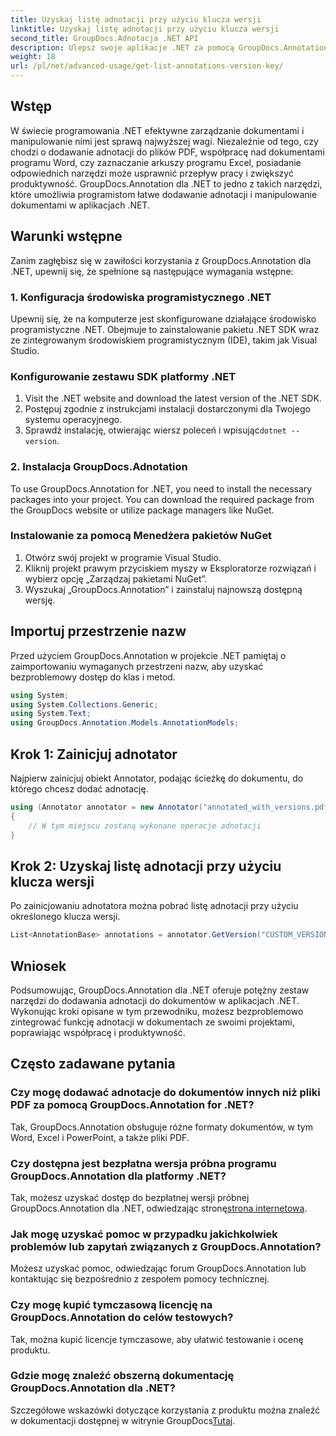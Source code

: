 ```yaml
---
title: Uzyskaj listę adnotacji przy użyciu klucza wersji
linktitle: Uzyskaj listę adnotacji przy użyciu klucza wersji
second_title: GroupDocs.Adnotacja .NET API
description: Ulepsz swoje aplikacje .NET za pomocą GroupDocs.Annotation, aby móc bezproblemowo dodawać adnotacje do dokumentów. Postępuj zgodnie z naszym przewodnikiem krok po kroku, aby zapewnić skuteczną integrację.
weight: 18
url: /pl/net/advanced-usage/get-list-annotations-version-key/
---
```

## Wstęp
W świecie programowania .NET efektywne zarządzanie dokumentami i manipulowanie nimi jest sprawą najwyższej wagi. Niezależnie od tego, czy chodzi o dodawanie adnotacji do plików PDF, współpracę nad dokumentami programu Word, czy zaznaczanie arkuszy programu Excel, posiadanie odpowiednich narzędzi może usprawnić przepływ pracy i zwiększyć produktywność. GroupDocs.Annotation dla .NET to jedno z takich narzędzi, które umożliwia programistom łatwe dodawanie adnotacji i manipulowanie dokumentami w aplikacjach .NET.
## Warunki wstępne
Zanim zagłębisz się w zawiłości korzystania z GroupDocs.Annotation dla .NET, upewnij się, że spełnione są następujące wymagania wstępne:
### 1. Konfiguracja środowiska programistycznego .NET
Upewnij się, że na komputerze jest skonfigurowane działające środowisko programistyczne .NET. Obejmuje to zainstalowanie pakietu .NET SDK wraz ze zintegrowanym środowiskiem programistycznym (IDE), takim jak Visual Studio.
### Konfigurowanie zestawu SDK platformy .NET
1. Visit the .NET website and download the latest version of the .NET SDK.
2. Postępuj zgodnie z instrukcjami instalacji dostarczonymi dla Twojego systemu operacyjnego.
3.  Sprawdź instalację, otwierając wiersz poleceń i wpisując`dotnet --version`.
### 2. Instalacja GroupDocs.Adnotation
To use GroupDocs.Annotation for .NET, you need to install the necessary packages into your project. You can download the required package from the GroupDocs website or utilize package managers like NuGet.
### Instalowanie za pomocą Menedżera pakietów NuGet
1. Otwórz swój projekt w programie Visual Studio.
2. Kliknij projekt prawym przyciskiem myszy w Eksploratorze rozwiązań i wybierz opcję „Zarządzaj pakietami NuGet”.
3. Wyszukaj „GroupDocs.Annotation” i zainstaluj najnowszą dostępną wersję.

## Importuj przestrzenie nazw
Przed użyciem GroupDocs.Annotation w projekcie .NET pamiętaj o zaimportowaniu wymaganych przestrzeni nazw, aby uzyskać bezproblemowy dostęp do klas i metod.
```csharp
using System;
using System.Collections.Generic;
using System.Text;
using GroupDocs.Annotation.Models.AnnotationModels;
```
## Krok 1: Zainicjuj adnotator
Najpierw zainicjuj obiekt Annotator, podając ścieżkę do dokumentu, do którego chcesz dodać adnotację.
```csharp
using (Annotator annotator = new Annotator("annotated_with_versions.pdf"))
{
    // W tym miejscu zostaną wykonane operacje adnotacji
}
```
## Krok 2: Uzyskaj listę adnotacji przy użyciu klucza wersji
Po zainicjowaniu adnotatora można pobrać listę adnotacji przy użyciu określonego klucza wersji.
```csharp
List<AnnotationBase> annotations = annotator.GetVersion("CUSTOM_VERSION");
```

## Wniosek
Podsumowując, GroupDocs.Annotation dla .NET oferuje potężny zestaw narzędzi do dodawania adnotacji do dokumentów w aplikacjach .NET. Wykonując kroki opisane w tym przewodniku, możesz bezproblemowo zintegrować funkcję adnotacji w dokumentach ze swoimi projektami, poprawiając współpracę i produktywność.
## Często zadawane pytania
### Czy mogę dodawać adnotacje do dokumentów innych niż pliki PDF za pomocą GroupDocs.Annotation for .NET?
Tak, GroupDocs.Annotation obsługuje różne formaty dokumentów, w tym Word, Excel i PowerPoint, a także pliki PDF.
### Czy dostępna jest bezpłatna wersja próbna programu GroupDocs.Annotation dla platformy .NET?
 Tak, możesz uzyskać dostęp do bezpłatnej wersji próbnej GroupDocs.Annotation dla .NET, odwiedzając stronę[strona internetowa](https://releases.groupdocs.com/annotation/net/).
### Jak mogę uzyskać pomoc w przypadku jakichkolwiek problemów lub zapytań związanych z GroupDocs.Annotation?
Możesz uzyskać pomoc, odwiedzając forum GroupDocs.Annotation lub kontaktując się bezpośrednio z zespołem pomocy technicznej.
### Czy mogę kupić tymczasową licencję na GroupDocs.Annotation do celów testowych?
Tak, można kupić licencje tymczasowe, aby ułatwić testowanie i ocenę produktu.
### Gdzie mogę znaleźć obszerną dokumentację GroupDocs.Annotation dla .NET?
 Szczegółowe wskazówki dotyczące korzystania z produktu można znaleźć w dokumentacji dostępnej w witrynie GroupDocs[Tutaj]( https://tutorials.groupdocs.com/annotation/net/).